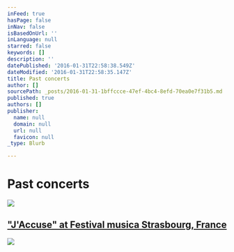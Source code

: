 ```yaml
---
inFeed: true
hasPage: false
inNav: false
isBasedOnUrl: ''
inLanguage: null
starred: false
keywords: []
description: ''
datePublished: '2016-01-31T22:58:38.549Z'
dateModified: '2016-01-31T22:58:35.147Z'
title: Past concerts
author: []
sourcePath: _posts/2016-01-31-1bffccce-47ef-4bc4-8efd-70ea0e7f31b5.md
published: true
authors: []
publisher:
  name: null
  domain: null
  url: null
  favicon: null
_type: Blurb

---
```

# Past concerts
![](https://s3-us-west-2.amazonaws.com/the-grid-img/p/6d1ef4ff1bf24a8a0c13605b30984a6416cfcd33.jpg)

## ["J'Accuse" at Festival musica Strasbourg, France][0]
![](https://the-grid-user-content.s3-us-west-2.amazonaws.com/7cf0bca4-aea5-49ee-87f0-d8687a8d4146.jpg)

[0]: http://www.festivalmusica.org/edition/2015/manifestation/1563/jaccuse